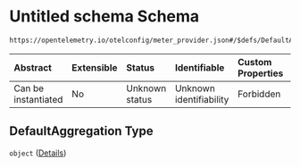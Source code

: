 # Untitled schema Schema

```txt
https://opentelemetry.io/otelconfig/meter_provider.json#/$defs/DefaultAggregation
```



| Abstract            | Extensible | Status         | Identifiable            | Custom Properties | Additional Properties | Access Restrictions | Defined In                                                                     |
| :------------------ | :--------- | :------------- | :---------------------- | :---------------- | :-------------------- | :------------------ | :----------------------------------------------------------------------------- |
| Can be instantiated | No         | Unknown status | Unknown identifiability | Forbidden         | Forbidden             | none                | [meter\_provider.json\*](../schema/meter_provider.json "open original schema") |

## DefaultAggregation Type

`object` ([Details](meter_provider-defs-defaultaggregation.md))
